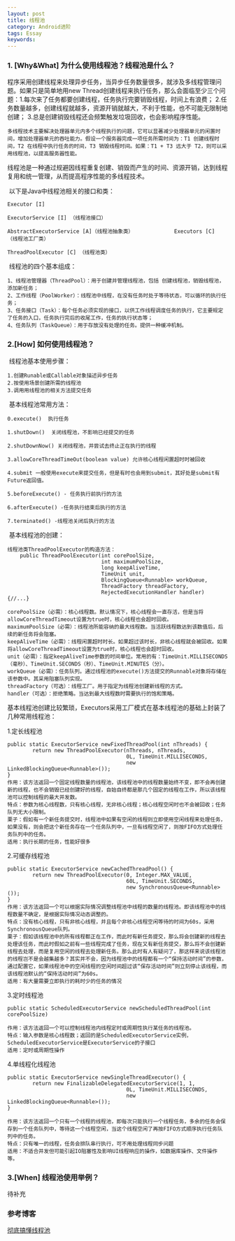 ```yaml
---
layout: post
title: 线程池
category: Android进阶
tags: Essay
keywords: 
---
```


### 1. [Why&What] 为什么使用线程池？线程池是什么？

​		程序采用创建线程来处理异步任务，当异步任务数量很多，就涉及多线程管理问题。如果只是简单地用new Thread创建线程来执行任务，那么会面临至少三个问题：1.每次来了任务都要创建线程，任务执行完要销毁线程，时间上有浪费； 2.任务数量越多，创建线程就越多，资源开销就越大，不利于性能，也不可能无限制地创建； 3.总是创建销毁线程还会频繁触发垃圾回收，也会影响程序性能。

```
多线程技术主要解决处理器单元内多个线程执行的问题，它可以显著减少处理器单元的闲置时间，增加处理器单元的吞吐能力。假设一个服务器完成一项任务所需时间为：T1 创建线程时间，T2 在线程中执行任务的时间，T3 销毁线程时间。如果：T1 + T3 远大于 T2，则可以采用线程池，以提高服务器性能。
```

​		线程池是一种通过规避因线程重复创建、销毁而产生的时间、资源开销，达到线程复用和统一管理，从而提高程序性能的多线程技术。

​		以下是Java中线程池相关的接口和类：

```
Executor [I]

ExecutorService [I]	（线程池接口）		

AbstractExecutorService [A]（线程池抽象类）				Executors [C] （线程池工厂类）

ThreadPoolExecutor [C] （线程池类）
```

​		线程池的四个基本组成：

```
1、线程池管理器（ThreadPool）：用于创建并管理线程池，包括 创建线程池，销毁线程池，添加新任务；
2、工作线程（PoolWorker）：线程池中线程，在没有任务时处于等待状态，可以循环的执行任务；
3、任务接口（Task）：每个任务必须实现的接口，以供工作线程调度任务的执行，它主要规定了任务的入口，任务执行完后的收尾工作，任务的执行状态等；
4、任务队列（TaskQueue）：用于存放没有处理的任务。提供一种缓冲机制。
```



### 2.[How] 如何使用线程池？

​		线程池基本使用步骤：

```
1.创建Runable或Callable对象描述异步任务
2.按使用场景创建所需的线程池
3.调用用线程池的相关方法提交任务
```

​		基本线程池常用方法：

```
0.execute()  执行任务

1.shutDown()  关闭线程池，不影响已经提交的任务

2.shutDownNow() 关闭线程池，并尝试去终止正在执行的线程

3.allowCoreThreadTimeOut(boolean value) 允许核心线程闲置超时时被回收

4.submit 一般使用execute来提交任务，但是有时也会用到submit，其好处是submit有Future返回值。

5.beforeExecute() - 任务执行前执行的方法

6.afterExecute() -任务执行结束后执行的方法

7.terminated() -线程池关闭后执行的方法
```

​		基本线程池的创建：

```
线程池类ThreadPoolExecutor的构造方法：
	public ThreadPoolExecutor(int corePoolSize,
                              int maximumPoolSize,
                              long keepAliveTime,
                              TimeUnit unit,
                              BlockingQueue<Runnable> workQueue,
                              ThreadFactory threadFactory,
                              RejectedExecutionHandler handler) {//...}
                              
corePoolSize（必需）：核心线程数。默认情况下，核心线程会一直存活，但是当将allowCoreThreadTimeout设置为true时，核心线程也会超时回收。
maximumPoolSize（必需）：线程池所能容纳的最大线程数。当活跃线程数达到该数值后，后续的新任务将会阻塞。
keepAliveTime（必需）：线程闲置超时时长。如果超过该时长，非核心线程就会被回收。如果将allowCoreThreadTimeout设置为true时，核心线程也会超时回收。
unit（必需）：指定keepAliveTime参数的时间单位。常用的有：TimeUnit.MILLISECONDS（毫秒）、TimeUnit.SECONDS（秒）、TimeUnit.MINUTES（分）。
workQueue（必需）：任务队列。通过线程池的execute()方法提交的Runnable对象将存储在该参数中。其采用阻塞队列实现。
threadFactory（可选）：线程工厂。用于指定为线程池创建新线程的方式。
handler（可选）：拒绝策略。当达到最大线程数时需要执行的饱和策略。
```

​		基本线程池创建比较繁琐，Executors采用工厂模式在基本线程池的基础上封装了几种常用线程池：

1.定长线程池

```
public static ExecutorService newFixedThreadPool(int nThreads) {
        return new ThreadPoolExecutor(nThreads, nThreads,
                                      0L, TimeUnit.MILLISECONDS,
                                      new LinkedBlockingQueue<Runnable>());
}
作用：该方法返回一个固定线程数量的线程池，该线程池中的线程数量始终不变，即不会再创建新的线程，也不会销毁已经创建好的线程，自始自终都是那几个固定的线程在工作，所以该线程池可以控制线程的最大并发数。
特点：参数为核心线程数，只有核心线程，无非核心线程；核心线程空闲时也不会被回收；任务队列无大小限制。
栗子：假如有一个新任务提交时，线程池中如果有空闲的线程则立即使用空闲线程来处理任务，如果没有，则会把这个新任务存在一个任务队列中，一旦有线程空闲了，则按FIFO方式处理任务队列中的任务。
适用：执行长期的任务，性能好很多
```

2.可缓存线程池

```
public static ExecutorService newCachedThreadPool() {
        return new ThreadPoolExecutor(0, Integer.MAX_VALUE,
                                      60L, TimeUnit.SECONDS,
                                      new SynchronousQueue<Runnable>());
}
作用：该方法返回一个可以根据实际情况调整线程池中线程的数量的线程池。即该线程池中的线程数量不确定，是根据实际情况动态调整的。
特点：没有核心线程，只有非核心线程，并且每个非核心线程空闲等待的时间为60s，采用SynchronousQueue队列。
栗子：假如该线程池中的所有线程都正在工作，而此时有新任务提交，那么将会创建新的线程去处理该任务，而此时假如之前有一些线程完成了任务，现在又有新任务提交，那么将不会创建新线程去处理，而是复用空闲的线程去处理新任务。那么此时有人有疑问了，那这样来说该线程池的线程岂不是会越集越多？其实并不会，因为线程池中的线程都有一个“保持活动时间”的参数，通过配置它，如果线程池中的空闲线程的空闲时间超过该“保存活动时间”则立刻停止该线程，而该线程池默认的“保持活动时间”为60s。
适用：有大量需要立即执行的耗时少的任务的情况
```

3.定时线程池

```
public static ScheduledExecutorService newScheduledThreadPool(int corePoolSize)

作用：该方法返回一个可以控制线程池内线程定时或周期性执行某任务的线程池。
特点：输入参数是核心线程数；返回的是ScheduledExecutorService实例，ScheduledExecutorService是ExecutorService的子接口
适用：定时或周期性操作
```

4.单线程化线程池

```
public static ExecutorService newSingleThreadExecutor() {
        return new FinalizableDelegatedExecutorService(1, 1,
                                      0L, TimeUnit.MILLISECONDS,
                                      new LinkedBlockingQueue<Runnable>());
}

作用：该方法返回一个只有一个线程的线程池，即每次只能执行一个线程任务，多余的任务会保存到一个任务队列中，等待这一个线程空闲，当这个线程空闲了再按FIFO方式顺序执行任务队列中的任务。
特点：只有唯一的线程，任务会排队串行执行，可不用处理线程同步问题
适用：不适合并发但可能引起IO阻塞性及影响UI线程响应的操作，如数据库操作、文件操作等。
```



### 3.[When] 线程池使用举例？



待补充















### 参考博客

[彻底搞懂线程池](https://jimmysun.blog.csdn.net/article/details/95225769)



